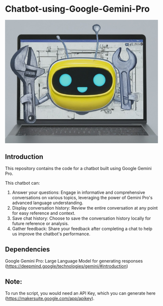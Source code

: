 # Chatbot-using-Google-Gemini-Pro

![Alternative text](https://github.com/rajdas2001/Chatbot-using-Google-Gemini-Pro/blob/main/chatbot.jpeg)

## Introduction
This repository contains the code for a chatbot built using Google Gemini Pro. 

This chatbot can:

1. Answer your questions: Engage in informative and comprehensive conversations on various topics, leveraging the power of Gemini Pro's advanced language understanding.
2. Display conversation history: Review the entire conversation at any point for easy reference and context.
3. Save chat history: Choose to save the conversation history locally for future reference or analysis.
4. Gather feedback: Share your feedback after completing a chat to help us improve the chatbot's performance.

## Dependencies

Google Gemini Pro: Large Language Model for generating responses (https://deepmind.google/technologies/gemini/#introduction)

## Note:
To run the script, you would need an API Key, which you can generate here (https://makersuite.google.com/app/apikey).
